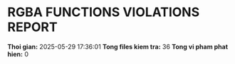 ﻿# RGBA FUNCTIONS VIOLATIONS REPORT

**Thoi gian:** 2025-05-29 17:36:01
**Tong files kiem tra:** 36
**Tong vi pham phat hien:** 0


